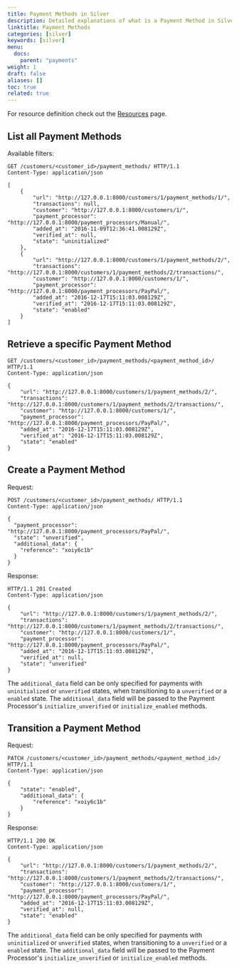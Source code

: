 ```yaml
---
title: Payment Methods in Silver
description: Detailed explanations of what is a Payment Method in Silver, how to retrieve and create one, as well as what does transitioning a Payment method means.
linktitle: Payment Methods
categories: [silver]
keywords: [silver]
menu:
  docs:
    parent: "payments"
weight: 1
draft: false
aliases: []
toc: true
related: true
---
```


For resource definition check out the [Resources](../resources.md) page.

## List all Payment Methods

Available filters:

``` http
GET /customers/<customer_id>/payment_methods/ HTTP/1.1
Content-Type: application/json

[
    {
        "url": "http://127.0.0.1:8000/customers/1/payment_methods/1/",
        "transactions": null,
        "customer": "http://127.0.0.1:8000/customers/1/",
        "payment_processor": "http://127.0.0.1:8000/payment_processors/Manual/",
        "added_at": "2016-11-09T12:36:41.008129Z",
        "verified_at": null,
        "state": "uninitialized"
    },
    {
        "url": "http://127.0.0.1:8000/customers/1/payment_methods/2/",
        "transactions": "http://127.0.0.1:8000/customers/1/payment_methods/2/transactions/",
        "customer": "http://127.0.0.1:8000/customers/1/",
        "payment_processor": "http://127.0.0.1:8000/payment_processors/PayPal/",
        "added_at": "2016-12-17T15:11:03.008129Z",
        "verified_at": "2016-12-17T15:11:03.008129Z",
        "state": "enabled"
    }
]
```

## Retrieve a specific Payment Method

``` http
GET /customers/<customer_id>/payment_methods/<payment_method_id>/ HTTP/1.1
Content-Type: application/json

{
    "url": "http://127.0.0.1:8000/customers/1/payment_methods/2/",
    "transactions": "http://127.0.0.1:8000/customers/1/payment_methods/2/transactions/",
    "customer": "http://127.0.0.1:8000/customers/1/",
    "payment_processor": "http://127.0.0.1:8000/payment_processors/PayPal/",
    "added_at": "2016-12-17T15:11:03.008129Z",
    "verified_at": "2016-12-17T15:11:03.008129Z",
    "state": "enabled"
}
```

## Create a Payment Method

Request:

``` http
POST /customers/<customer_id>/payment_methods/ HTTP/1.1
Content-Type: application/json

{
  "payment_processor": "http://127.0.0.1:8000/payment_processors/PayPal/",
  "state": "unverified",
  "additional_data": {
    "reference": "xoiy6c1b"
  }
}
```

Response:

``` http
HTTP/1.1 201 Created
Content-Type: application/json

{
    "url": "http://127.0.0.1:8000/customers/1/payment_methods/2/",
    "transactions": "http://127.0.0.1:8000/customers/1/payment_methods/2/transactions/",
    "customer": "http://127.0.0.1:8000/customers/1/",
    "payment_processor": "http://127.0.0.1:8000/payment_processors/PayPal/",
    "added_at": "2016-12-17T15:11:03.008129Z",
    "verified_at": null,
    "state": "unverified"
}
```

The `additional_data` field can be only specified for payments with `uninitialized` or `unverified` states, when transitioning to a `unverified` or a `enabled` state. The `additional_data` field will be passed to the Payment Processor's `initialize_unverified` or `initialize_enabled` methods.

## Transition a Payment Method

Request:

``` http
PATCH /customers/<customer_id>/payment_methods/<payment_method_id>/ HTTP/1.1
Content-Type: application/json

{
    "state": "enabled",
    "additional_data": {
        "reference": "xoiy6c1b"
    }
}
```

Response:

``` http
HTTP/1.1 200 OK
Content-Type: application/json

{
    "url": "http://127.0.0.1:8000/customers/1/payment_methods/2/",
    "transactions": "http://127.0.0.1:8000/customers/1/payment_methods/2/transactions/",
    "customer": "http://127.0.0.1:8000/customers/1/",
    "payment_processor": "http://127.0.0.1:8000/payment_processors/PayPal/",
    "added_at": "2016-12-17T15:11:03.008129Z",
    "verified_at": null,
    "state": "enabled"
}
```

The `additional_data` field can be only specified for payments with `uninitialized` or `unverified` states, when transitioning to a `unverified` or a `enabled` state. The `additional_data` field will be passed to the Payment Processor's `initialize_unverified` or `initialize_enabled` methods.
